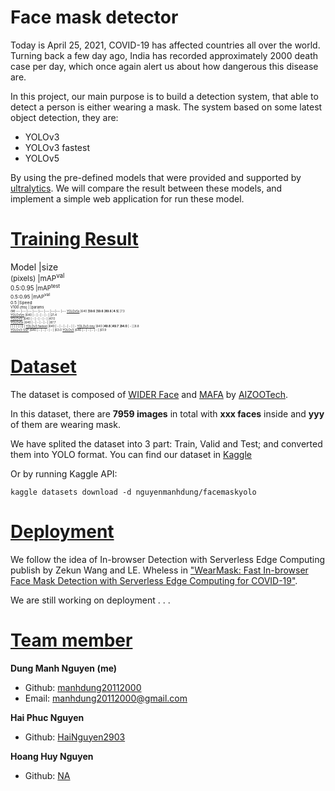 # Face mask detector

Today is April 25, 2021, COVID-19 has affected countries all over the world. Turning back a few day ago, India has recorded approximately 2000 death case per day, which once again alert us about how dangerous this disease are.

In this project, our main purpose is to build a detection system, that able to detect a person is either wearing a mask. The system based on some latest object detection, they are:
- YOLOv3
- YOLOv3 fastest
- YOLOv5

By using the pre-defined models that were provided and supported by [ultralytics](https://github.com/ultralytics/). We will compare the result between these models, and implement a simple web application for run these model.

# [Training Result](#result)
[assets_5]: https://github.com/ultralytics/yolov5/releases
[assets_3]: https://github.com/ultralytics/yolov3/releases

Model |size<br><sup>(pixels) |mAP<sup>val<br>0.5:0.95 |mAP<sup>test<br>0.5:0.95 |mAP<sup>val<br>0.5 |Speed<br><sup>V100 (ms) | |params<br><sup>(M) 
---   |---  |---        |---         |---             |---                |---|---              |---
[YOLOv5s][assets_5]    |640  |**59.6** |**59.6** |**89.6** |**4.5**| |7.3   
[YOLOv5m][assets_5]    |640  | -       | -       | -       | -     | |21.4  
[YOLOv5l][assets_5]    |640  | -       | -       | -       | -     | |47.0  
[YOLOv5x][assets_5]    |640  | -       | -       | -       | -     | |87.7  
| | | | | | || |
[YOLOv3 fastest][assets_3]   |640  | -       | -       | -       | -   | | - 
[YOLOv3-tiny][assets_3]      |640  |**49.8** |**49.7** |**84.0** | -   | |8.8  
[YOLOv3-SSP][assets_3]       |640  | -       | -       | -       | -   | |63.0
[YOLOv3][assets_3]           |640  | -       | -       | -       | -   | |61.9


# [Dataset](#dataset)
The dataset is composed of [WIDER Face](http://shuoyang1213.me/WIDERFACE/) and [MAFA](www.escience.cn/people/geshiming/mafa.html) by [AIZOOTech](https://github.com/AIZOOTech/FaceMaskDetection). 

In this dataset, there are **7959 images** in total with **xxx faces** inside and **yyy** of them are wearing mask.

We have splited the dataset into 3 part: Train, Valid and Test; and converted them into YOLO format. You can find our dataset in [Kaggle](https://www.kaggle.com/nguyenmanhdung/facemaskyolo)

Or by running Kaggle API:
```
kaggle datasets download -d nguyenmanhdung/facemaskyolo
```

# [Deployment](#deploy)
We follow the idea of In-browser Detection with Serverless Edge Computing publish by Zekun Wang and LE. Wheless in ["WearMask: Fast In-browser Face Mask Detection with Serverless Edge Computing for COVID-19"](https://arxiv.org/abs/2101.00784).

We are still working on deployment . . .

# [Team member](#team)
**Dung Manh Nguyen (me)**
- Github: [manhdung20112000](https://github.com/manhdung20112000)
- Email: [manhdung20112000@gmail.com](manhdung20112000@gmail.com)

**Hai Phuc Nguyen**
- Github: [HaiNguyen2903](https://github.com/HaiNguyen2903)

**Hoang Huy Nguyen**
- Github: [NA](https://github.com/)
